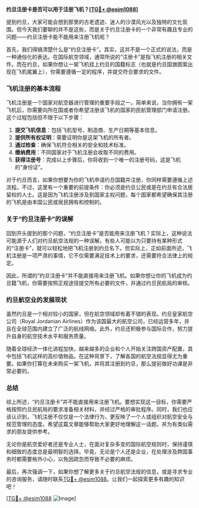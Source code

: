 **约旦注册卡是否可以用于注册飞机？[[TG💪+ @esim1088](https://t.me/s/esim1088)]**

提到约旦，大家可能会想到那里的古老遗迹、迷人的沙漠风光以及独特的文化氛围。但今天我们要聊的并不是这些，而是关于约旦注册卡的一个非常有趣且专业的问题——约旦注册卡能不能用来注册飞机呢？

首先，我们得搞清楚什么是“约旦注册卡”。其实，这并不是一个正式的说法，而是一种通俗化的表达。在国际航空领域，通常所说的“注册卡”是指飞机注册的相关文件。而在约旦，如果你想让一架飞机挂上约旦的国籍标志（也就是约旦国旗图案出现在飞机尾翼上），你需要遵循一定的程序，并提交符合要求的文件。

### 飞机注册的基本流程

飞机注册是一个国家对航空器进行管理的重要手段之一。简单来说，当你拥有一架飞机后，你需要向所在国或者你希望注册该飞机的国家的民航管理部门申请注册。这个过程包括但不限于以下步骤：

1. **提交飞机信息**：包括飞机型号、制造商、生产日期等基本信息。
2. **提供所有权证明**：需要证明你是这架飞机的所有者。
3. **通过检查**：确保飞机符合相关的安全和技术标准。
4. **缴纳费用**：不同国家对于飞机注册会收取不同的费用。
5. **获得注册号**：完成以上步骤后，你将收到一个唯一的注册号码，这是飞机的“身份证”。

对于约旦而言，如果你想要为你的飞机申请约旦国籍并注册，你同样需要遵循上述流程。不过，这里有一个重要的前提条件：你必须是约旦公民或是在约旦有合法居留权的人士。这是因为飞机注册涉及到国家主权问题，每个国家都希望确保其注册的飞机是由本国公民或居民拥有和控制的。

### 关于“约旦注册卡”的误解

回到开头提到的那个问题，“约旦注册卡”是否能用来注册飞机？实际上，这种说法可能源于人们对约旦航空法规的一种误解。有些人可能以为只要持有某种形式的“注册卡”，就可以轻松地把飞机注册到约旦名下。但实际上，正如前面所述，飞机注册是一项严肃的事情，它不仅需要满足技术上的要求，还需要符合法律上的规定。

因此，所谓的“约旦注册卡”并不能直接用来注册飞机。如果你想让你的飞机成为约旦籍飞机，你需要按照正规途径提交所有必要的文件，并通过约旦民航局的审核。

### 约旦航空业的发展现状

虽然约旦是一个相对较小的国家，但在航空领域却有着不错的表现。约旦皇家航空公司（Royal Jordanian Airlines）作为该国最大的航空公司，已经运营多年，并且在全球范围内建立了广泛的航线网络。此外，约旦还积极参与国际合作，努力提升自身的航空技术水平和服务质量。

随着全球经济一体化进程加快，越来越多的企业和个人开始关注跨国资产配置，其中包括飞机这样的高价值物品。在这种背景下，了解各国的航空法规显得尤为重要。如果你打算在未来购买一架飞机，并将其注册到约旦，那么提前做好功课是非常必要的。

### 总结

综上所述，“约旦注册卡”并不能直接用来注册飞机。要想实现这一目标，你需要严格按照约旦民航局的要求准备相关材料，并经过严格的审批程序。同时，我们也应该认识到，飞机注册不仅仅是一个法律行为，更反映了一个人或组织对航空安全与规范管理的态度。希望这篇文章能够帮助大家更好地理解这一话题，并为有类似需求的朋友提供参考。

无论你是航空爱好者还是专业人士，在面对复杂多变的国际航空规则时，保持谨慎和细致的态度总是最明智的选择。毕竟，无论是个人还是企业，在处理涉及跨国事务时都需要格外小心，以免因疏忽而导致不必要的麻烦。

最后，再次强调一下，如果你想了解更多关于约旦航空法规的信息，或是寻求专业的咨询服务，请随时联系[TG💪+ @esim1088](https://t.me/s/esim1088)。让我们一起探索更多有趣的知识吧！

[[TG💪+ @esim1088](https://t.me/s/esim1088) ![Image](https://i.postimg.cc/4NQfJmqS/Snipaste-2025-05-13-00-14-12.png)]